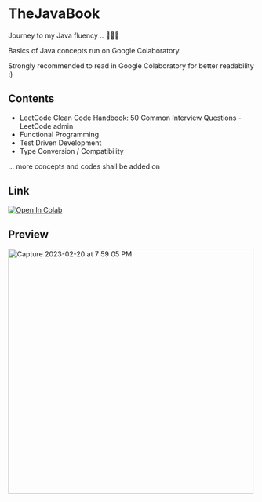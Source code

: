 # TheJavaBook
 
 Journey to my Java fluency .. 👨🏻‍💻
 
 Basics of Java concepts run on Google Colaboratory.

 Strongly recommended to read in Google Colaboratory for better readability :) 
 

## Contents
- LeetCode Clean Code Handbook: 50 Common Interview Questions - LeetCode admin 
- Functional Programming 
- Test Driven Development
- Type Conversion / Compatibility

... more concepts and codes shall be added on 

## Link 
<a href="https://colab.research.google.com/github/CynicDog/TheJavaBook/blob/main/TheJavaBook.ipynb" target="_parent"><img src="https://colab.research.google.com/assets/colab-badge.svg" alt="Open In Colab"/></a>

## Preview 
<img width="500" alt="Capture 2023-02-20 at 7 59 05 PM" src="https://user-images.githubusercontent.com/96886982/220221876-03e8a561-d667-41aa-b76b-990b1f354913.png">
